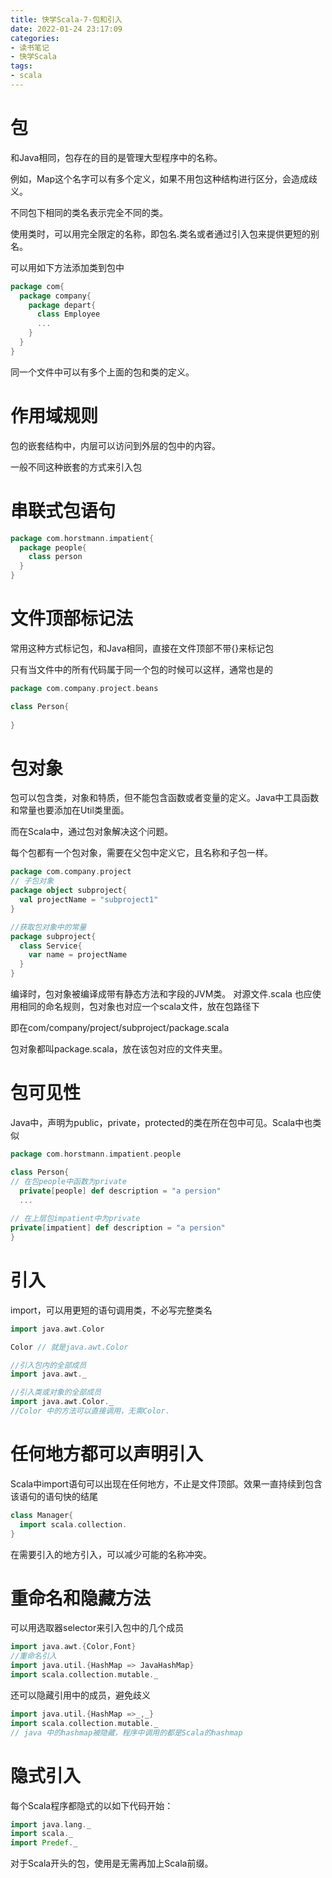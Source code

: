 ```yaml
---
title: 快学Scala-7-包和引入
date: 2022-01-24 23:17:09
categories:
- 读书笔记
- 快学Scala
tags:
- scala
---
```



# 包

和Java相同，包存在的目的是管理大型程序中的名称。

例如，Map这个名字可以有多个定义，如果不用包这种结构进行区分，会造成歧义。

不同包下相同的类名表示完全不同的类。

使用类时，可以用完全限定的名称，即包名.类名或者通过引入包来提供更短的别名。

可以用如下方法添加类到包中

```scala
package com{
  package company{
    package depart{
      class Employee
      ...
    }
  }
}
```
同一个文件中可以有多个上面的包和类的定义。
# 作用域规则

包的嵌套结构中，内层可以访问到外层的包中的内容。

一般不同这种嵌套的方式来引入包

# 串联式包语句

```scala
package com.horstmann.impatient{
  package people{
    class person
  }
}
```
# 文件顶部标记法

常用这种方式标记包，和Java相同，直接在文件顶部不带{}来标记包

只有当文件中的所有代码属于同一个包的时候可以这样，通常也是的

```scala
package com.company.project.beans

class Person{
  
}
```

# 包对象

包可以包含类，对象和特质，但不能包含函数或者变量的定义。Java中工具函数和常量也要添加在Util类里面。

而在Scala中，通过包对象解决这个问题。

每个包都有一个包对象，需要在父包中定义它，且名称和子包一样。

```scala
package com.company.project
// 子包对象
package object subproject{
  val projectName = "subproject1"
}

//获取包对象中的常量
package subproject{
  class Service{
    var name = projectName
  }
}
```
编译时，包对象被编译成带有静态方法和字段的JVM类。
对源文件.scala 也应使用相同的命名规则，包对象也对应一个scala文件，放在包路径下

即在com/company/project/subproject/package.scala

包对象都叫package.scala，放在该包对应的文件夹里。

# 包可见性

Java中，声明为public，private，protected的类在所在包中可见。Scala中也类似

```scala
package com.horstmann.impatient.people

class Person{
// 在包people中函数为private
  private[people] def description = "a persion"
  ...
  
// 在上层包impatient中为private
private[impatient] def description = "a persion"
}
```

# 引入

import，可以用更短的语句调用类，不必写完整类名

```scala
import java.awt.Color

Color // 就是java.awt.Color

//引入包内的全部成员
import java.awt._

//引入类或对象的全部成员
import java.awt.Color._
//Color 中的方法可以直接调用，无需Color.
```

# 任何地方都可以声明引入

Scala中import语句可以出现在任何地方，不止是文件顶部。效果一直持续到包含该语句的语句快的结尾

```scala
class Manager{
  import scala.collection. 
}
```
在需要引入的地方引入，可以减少可能的名称冲突。
# 重命名和隐藏方法

可以用选取器selector来引入包中的几个成员

```scala
import java.awt.{Color,Font}
//重命名引入
import java.util.{HashMap => JavaHashMap}
import scala.collection.mutable._
```

还可以隐藏引用中的成员，避免歧义

```scala
import java.util.{HashMap =>_,_}
import scala.collection.mutable._
// java 中的hashmap被隐藏，程序中调用的都是Scala的hashmap
```

# 隐式引入

每个Scala程序都隐式的以如下代码开始：

```scala
import java.lang._
import scala._
import Predef._
```
对于Scala开头的包，使用是无需再加上Scala前缀。
